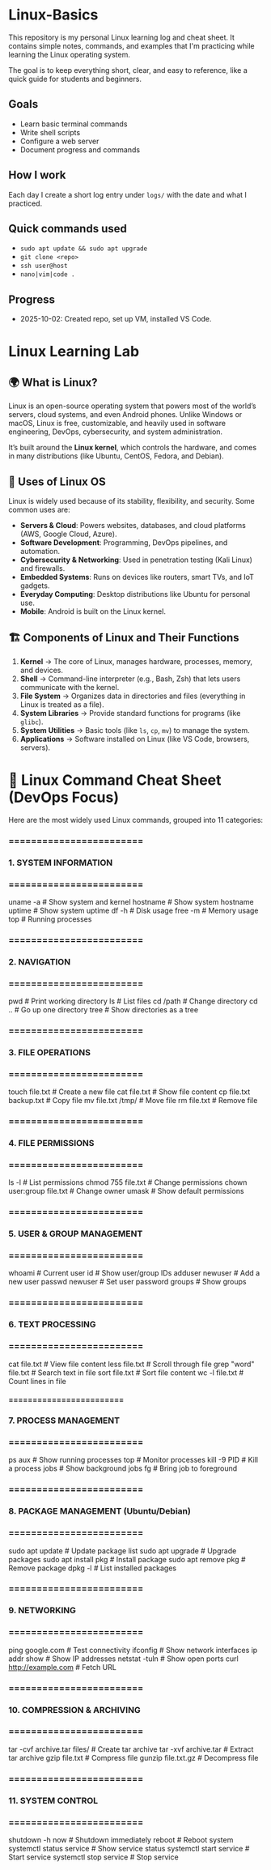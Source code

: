 # Linux-Basics
This repository is my personal Linux learning log and cheat sheet. It contains simple notes, commands, and examples that I'm practicing while learning the Linux operating system.

The goal is to keep everything short, clear, and easy to reference, like a quick guide for students and beginners.

## Goals
- Learn basic terminal commands
- Write shell scripts
- Configure a web server
- Document progress and commands

## How I work
Each day I create a short log entry under `logs/` with the date and what I practiced.

## Quick commands used
- `sudo apt update && sudo apt upgrade`
- `git clone <repo>`
- `ssh user@host`
- `nano|vim|code .`

## Progress
- 2025-10-02: Created repo, set up VM, installed VS Code.


# Linux Learning Lab

## 🌍 What is Linux?
Linux is an open-source operating system that powers most of the world’s servers, cloud systems, and even Android phones. Unlike Windows or macOS, Linux is free, customizable, and heavily used in software engineering, DevOps, cybersecurity, and system administration.  

It’s built around the **Linux kernel**, which controls the hardware, and comes in many distributions (like Ubuntu, CentOS, Fedora, and Debian).  



## 🔧 Uses of Linux OS
Linux is widely used because of its stability, flexibility, and security. Some common uses are:
- **Servers & Cloud**: Powers websites, databases, and cloud platforms (AWS, Google Cloud, Azure).  
- **Software Development**: Programming, DevOps pipelines, and automation.  
- **Cybersecurity & Networking**: Used in penetration testing (Kali Linux) and firewalls.  
- **Embedded Systems**: Runs on devices like routers, smart TVs, and IoT gadgets.  
- **Everyday Computing**: Desktop distributions like Ubuntu for personal use.  
- **Mobile**: Android is built on the Linux kernel.  



## 🏗️ Components of Linux and Their Functions
1. **Kernel** → The core of Linux, manages hardware, processes, memory, and devices.  
2. **Shell** → Command-line interpreter (e.g., Bash, Zsh) that lets users communicate with the kernel.  
3. **File System** → Organizes data in directories and files (everything in Linux is treated as a file).  
4. **System Libraries** → Provide standard functions for programs (like `glibc`).  
5. **System Utilities** → Basic tools (like `ls`, `cp`, `mv`) to manage the system.  
6. **Applications** → Software installed on Linux (like VS Code, browsers, servers).  



# 📖 Linux Command Cheat Sheet (DevOps Focus)

Here are the most widely used Linux commands, grouped into 11 categories:


### ========================
### 1. SYSTEM INFORMATION
### ========================
uname -a        # Show system and kernel
hostname        # Show system hostname
uptime          # Show system uptime
df -h           # Disk usage
free -m         # Memory usage
top             # Running processes

### ========================
### 2. NAVIGATION
### ========================
pwd             # Print working directory
ls              # List files
cd /path        # Change directory
cd ..           # Go up one directory
tree            # Show directories as a tree

### ========================
### 3. FILE OPERATIONS
### ========================
touch file.txt              # Create a new file
cat file.txt                # Show file content
cp file.txt backup.txt      # Copy file
mv file.txt /tmp/           # Move file
rm file.txt                 # Remove file

### ========================
### 4. FILE PERMISSIONS
### ========================
ls -l                       # List permissions
chmod 755 file.txt          # Change permissions
chown user:group file.txt   # Change owner
umask                       # Show default permissions

### ========================
### 5. USER & GROUP MANAGEMENT
### ========================
whoami                      # Current user
id                          # Show user/group IDs
adduser newuser             # Add a new user
passwd newuser              # Set user password
groups                      # Show groups

### ========================
### 6. TEXT PROCESSING
### ========================
cat file.txt                # View file content
less file.txt               # Scroll through file
grep "word" file.txt        # Search text in file
sort file.txt               # Sort file content
wc -l file.txt              # Count lines in file

#### ========================
### 7. PROCESS MANAGEMENT
### ========================
ps aux                      # Show running processes
top                         # Monitor processes
kill -9 PID                 # Kill a process
jobs                        # Show background jobs
fg                          # Bring job to foreground

### ========================
### 8. PACKAGE MANAGEMENT (Ubuntu/Debian)
### ========================
sudo apt update             # Update package list
sudo apt upgrade            # Upgrade packages
sudo apt install pkg        # Install package
sudo apt remove pkg         # Remove package
dpkg -l                     # List installed packages

### ========================
### 9. NETWORKING
### ========================
ping google.com             # Test connectivity
ifconfig                    # Show network interfaces
ip addr show                # Show IP addresses
netstat -tuln               # Show open ports
curl http://example.com     # Fetch URL

### ========================
### 10. COMPRESSION & ARCHIVING
### ========================
tar -cvf archive.tar files/ # Create tar archive
tar -xvf archive.tar        # Extract tar archive
gzip file.txt               # Compress file
gunzip file.txt.gz          # Decompress file

### ========================
### 11. SYSTEM CONTROL
### ========================
shutdown -h now             # Shutdown immediately
reboot                      # Reboot system
systemctl status service    # Show service status
systemctl start service     # Start service
systemctl stop service      # Stop service





